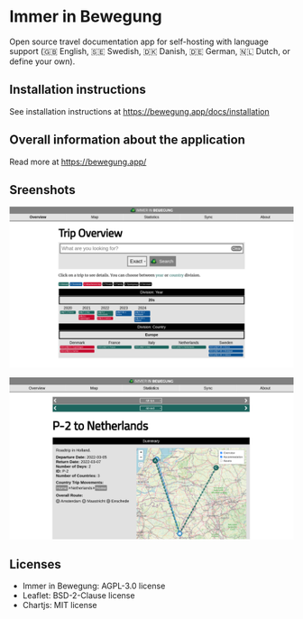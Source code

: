 # Immer in Bewegung 
Open source travel documentation app for self-hosting with language support (🇬🇧 English, 🇸🇪 Swedish, 🇩🇰 Danish, 🇩🇪 German, 🇳🇱 Dutch, or define your own).

## Installation instructions
See installation instructions at https://bewegung.app/docs/installation

## Overall information about the application
Read more at https://bewegung.app/

## Sreenshots
![img](iib-overview.png)

![img](iib-events.png)

## Licenses
* Immer in Bewegung: AGPL-3.0 license
* Leaflet: BSD-2-Clause license
* Chartjs: MIT license
